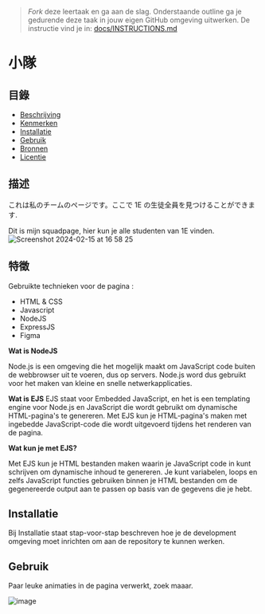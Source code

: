 > _Fork_ deze leertaak en ga aan de slag. Onderstaande outline ga je gedurende deze taak in jouw eigen GitHub omgeving uitwerken. De instructie vind je in: [docs/INSTRUCTIONS.md](docs/INSTRUCTIONS.md)

# 小隊
<!-- Geef je project een titel en schrijf in één zin wat het is -->

## 目錄
  * [Beschrijving](#beschrijving)
  * [Kenmerken](#kenmerken)
  * [Installatie](#installatie)
  * [Gebruik](#gebruik)
  * [Bronnen](#bronnen)
  * [Licentie](#licentie)

## 描述
<!-- In de Beschrijving staat hoe je project er uit ziet, hoe het werkt en wat je er mee kan. -->
<!-- Voeg een mooie poster visual toe 📸 -->
<!-- Voeg een link toe naar Github Pages 🌐-->
これは私のチームのページです。ここで 1E の生徒全員を見つけることができます.

Dit is mijn squadpage, hier kun je alle studenten van 1E vinden.
![Screenshot 2024-02-15 at 16 58 25](https://github.com/Jason2426/connect-your-tribe-squad-page/assets/143999883/9dcf1b24-26ed-4cc8-99cc-cc5784ad0aee)

## 特徵
<!-- Bij Kenmerken staat welke technieken zijn gebruikt en hoe. Wat is de HTML structuur? Wat zijn de belangrijkste dingen in CSS? Wat is er met Javascript gedaan en hoe? Misschien heb je een framwork of library gebruikt? -->
Gebruikte technieken voor de pagina :

- HTML & CSS
- Javascript
- NodeJS
- ExpressJS
- Figma

**Wat is NodeJS**

Node.js is een omgeving die het mogelijk maakt om JavaScript code buiten de webbrowser uit te voeren, dus op servers. Node.js word dus gebruikt voor het maken van kleine en snelle netwerkapplicaties.

**Wat is EJS**
EJS staat voor Embedded JavaScript, en het is een templating engine voor Node.js en JavaScript die wordt gebruikt om dynamische HTML-pagina's te genereren. Met EJS kun je HTML-pagina's maken met ingebedde JavaScript-code die wordt uitgevoerd tijdens het renderen van de pagina.

**Wat kun je met EJS?**

Met EJS kun je HTML bestanden maken waarin je JavaScript code in kunt schrijven om dynamische inhoud te genereren. Je kunt variabelen, loops en zelfs JavaScript functies gebruiken binnen je HTML bestanden om de gegenereerde output aan te passen op basis van de gegevens die je hebt.

## Installatie
Bij Installatie staat stap-voor-stap beschreven hoe je de development omgeving moet inrichten om aan de repository te kunnen werken.

## Gebruik
Paar leuke animaties in de pagina verwerkt, zoek maaar.

![image](https://github.com/Jason2426/connect-your-tribe-squad-page/assets/143999883/c77d00b1-b973-4a67-8973-5c2e6f7dc500)



